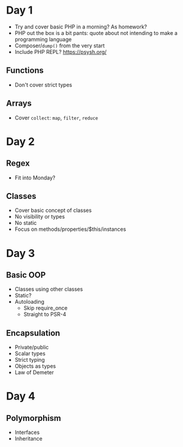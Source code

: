# Day 1

- Try and cover basic PHP in a morning? As homework?
- PHP out the box is a bit pants: quote about not intending to make a programming language
- Composer/`dump()` from the very start
- Include PHP REPL? https://psysh.org/

## Functions

- Don't cover strict types

## Arrays

- Cover `collect`: `map`, `filter`, `reduce`


# Day 2

## Regex

- Fit into Monday?

## Classes

- Cover basic concept of classes
- No visibility or types
- No static
- Focus on methods/properties/$this/instances


# Day 3

## Basic OOP

- Classes using other classes
- Static?
- Autoloading
    - Skip require_once
    - Straight to PSR-4

## Encapsulation

- Private/public
- Scalar types
- Strict typing
- Objects as types
- Law of Demeter


# Day 4

## Polymorphism

- Interfaces
- Inheritance
